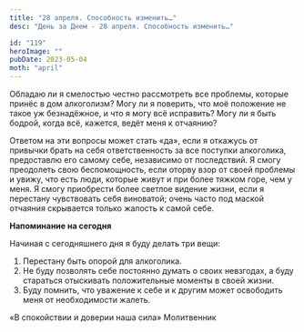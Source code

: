 ```yaml
---
title: "28 апреля. Способность изменить…"
desc: "День за Днем - 28 апреля. Способность изменить…"

id: "119"
heroImage: ""
pubDate: 2023-05-04
moth: "april"
---
```


Обладаю ли я смелостью честно рассмотреть все проблемы, которые принёс в дом
алкоголизм? Могу ли я поверить, что моё положение не такое уж безнадёжное, и
что я могу всё исправить? Могу ли я быть бодрой, когда всё, кажется, ведёт
меня к отчаянию?

Ответом на эти вопросы может стать «да», если я откажусь от привычки брать на
себя ответственность за все поступки алкоголика, предоставлю его самому себе,
независимо от последствий. Я смогу преодолеть свою беспомощность, если оторву
взор от своей проблемы и увижу, что есть люди, которые живут и при более
тяжком горе, чем у меня. Я смогу приобрести более светлое видение жизни, если
я перестану чувствовать себя виноватой; очень часто под маской отчаяния
скрывается только жалость к самой себе.

**Напоминание на сегодня**

Начиная с сегодняшнего дня я буду делать три вещи:

1. Перестану быть опорой для алкоголика.
2. Не буду позволять себе постоянно думать о своих невзгодах, а буду стараться отыскивать положительные моменты в своей жизни.
3. Буду помнить, что уважение к себе и к другим может освободить меня от необходимости жалеть.

«В спокойствии и доверии наша сила» Молитвенник
